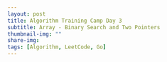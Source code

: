 ```yaml
---
layout: post
title: Algorithm Training Camp Day 3
subtitle: Array - Binary Search and Two Pointers
thumbnail-img: ""
share-img: 
tags: [Algorithm, LeetCode, Go]
---
```


